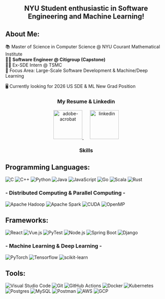 <!--
**James-Studio/James-Studio** is a ✨ _special_ ✨ repository because its `README.md` (this file) appears on your GitHub profile.

Here are some ideas to get you started:

- 🔭 I’m currently working on ...
- 🌱 I’m currently learning ...
- 👯 I’m looking to collaborate on ...
- 🤔 I’m looking for help with ...
- 💬 Ask me about ...
- 📫 How to reach me: ...
- 😄 Pronouns: ...
- ⚡ Fun fact: ...
-->
<h2 align="center">
NYU Student enthusiastic in Software Engineering and Machine Learning!
</h2> 

## About Me:
📚 Master of Science in Computer Science @ NYU Courant Mathematical Institute <br>
👨‍💻 <b> Software Engineer @ Citigroup (Capstone) </b> <br>
👨‍💻 Ex-SDE Intern @ TSMC <br>
🌱 Focus Area: Large-Scale Software Development & Machine/Deep Learning <br>

🖥️ Currently looking for 2026 US SDE & ML New Grad Position <br>

<h3 align="center">My Resume & Linkedin</h3>
<p align="center"> 
	<a href="https://drive.google.com/file/d/1dEoNndVWycJctCuqIZcKKg1GvfBAFWLi/view?usp=sharing"><img width="90" height="90" src="https://img.icons8.com/clouds/200/adobe-acrobat.png" alt="adobe-acrobat"/> </a>
	&nbsp;&nbsp;&nbsp;&nbsp;
	<a href="https://www.linkedin.com/in/chun-ho-hung-025400184"><img width="90" height="90" src="https://img.icons8.com/clouds/200/linkedin.png" alt="linkedin"/> </a>
 
	
</p>

<h3 align="center">
Skills
</h3>

## Programming Languages:
![C](https://img.shields.io/badge/c-%2300599C.svg?style=for-the-badge&logo=c&logoColor=white)
![C++](https://img.shields.io/badge/c++-%2300599C.svg?style=for-the-badge&logo=c%2B%2B&logoColor=white)
![Python](https://img.shields.io/badge/python-3670A0?style=for-the-badge&logo=python&logoColor=white)
![Java](https://img.shields.io/badge/Java-007396.svg?style=for-the-badge&logo=openjdk&logoColor=white)
![JavaScript](https://img.shields.io/badge/JavaScript-F7DF1E.svg?style=for-the-badge&logo=javascript&logoColor=black)
![Go](https://img.shields.io/badge/go-009DDE.svg?style=for-the-badge&logo=go&logoColor=%white)
![Scala](https://img.shields.io/badge/Scala-DC322F.svg?style=for-the-badge&logo=scala&logoColor=white)
![Rust](https://img.shields.io/badge/Rust-000000.svg?style=for-the-badge&logo=rust&logoColor=white)


### - Distributed Computing & Parallel Computing -
![Apache Hadoop](https://img.shields.io/badge/Apache%20Hadoop-66CCFF.svg?style=for-the-badge&logo=apachehadoop&logoColor=white)
![Apache Spark](https://img.shields.io/badge/Apache%20Spark-E25A1C.svg?style=for-the-badge&logo=apachespark&logoColor=white)
![CUDA](https://img.shields.io/badge/CUDA-76B900.svg?style=for-the-badge&logo=nvidia&logoColor=white)
![OpenMP](https://img.shields.io/badge/OpenMP-3CB371.svg?style=for-the-badge&logo=openmp&logoColor=white)



## Frameworks:
![React](https://img.shields.io/badge/react-9717F5.svg?style=for-the-badge&logo=react&logoColor=white)
![Vue.js](https://img.shields.io/badge/vuejs-4A7652.svg?style=for-the-badge&logo=vue.js&logoColor=white)
![PyTest](https://img.shields.io/badge/pytest-40A213.svg?style=for-the-badge&logo=pytest&logoColor=white)
![Node.js](https://img.shields.io/badge/nodejs-4A7652.svg?style=for-the-badge&logo=node.js&logoColor=white)
![Spring Boot](https://img.shields.io/badge/spring%20boot-0D9276.svg?style=for-the-badge&logo=spring-boot&logoColor=white)
![Django](https://img.shields.io/badge/django-87A96B.svg?style=for-the-badge&logo=django&logoColor=white)

### - Machine Learning & Deep Learning -
![PyTorch](https://img.shields.io/badge/pytorch-F05F42.svg?style=for-the-badge&logo=pytorch&logoColor=white)
![Tensorflow](https://img.shields.io/badge/tensorflow-EB8323.svg?style=for-the-badge&logo=tensorflow&logoColor=white)
![scikit-learn](https://img.shields.io/badge/scikit--learn-%23F7931E.svg?style=for-the-badge&logo=scikit-learn&logoColor=white)


## Tools:
![Visual Studio Code](https://img.shields.io/badge/Visual%20Studio%20Code-0078d7.svg?style=for-the-badge&logo=visual-studio-code&logoColor=white)
![Git](https://img.shields.io/badge/git-%23121011.svg?style=for-the-badge&logo=github&logoColor=white)
![GitHub Actions](https://img.shields.io/badge/GitHub%20Actions-2088FF?style=for-the-badge&logo=github-actions&logoColor=white)
![Docker](https://img.shields.io/badge/docker-0DB7ED.svg?style=for-the-badge&logo=docker&logoColor=white)
![Kubernetes](https://img.shields.io/badge/kubernetes-3970E4.svg?style=for-the-badge&logo=kubernetes&logoColor=white)
![Postgres](https://img.shields.io/badge/postgres-%23316192.svg?style=for-the-badge&logo=postgresql&logoColor=white)
![MySQL](https://img.shields.io/badge/mysql-%2300f.svg?style=for-the-badge&logo=mysql&logoColor=white)
![Postman](https://img.shields.io/badge/Postman-FF6C37?style=for-the-badge&logo=postman&logoColor=white)
![AWS](https://img.shields.io/badge/AWS-232F3E.svg?style=for-the-badge&logo=amazonaws&logoColor=white)
![GCP](https://img.shields.io/badge/Google%20Cloud-4285F4.svg?style=for-the-badge&logo=google-cloud&logoColor=white)






